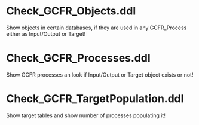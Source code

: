 Check_GCFR_Objects.ddl
======================
Show objects in certain databases, if they are used in any GCFR_Process either as Input/Output or Target!

Check_GCFR_Processes.ddl
========================
Show GCFR processes an look if Input/Output or Target object exists or not!

Check_GCFR_TargetPopulation.ddl
===============================
Show target tables and show number of processes populating it!
